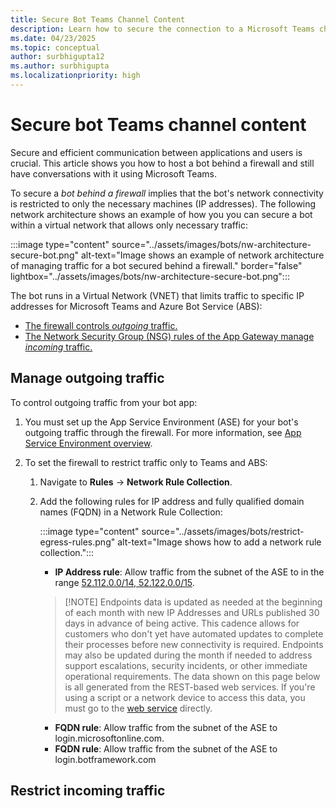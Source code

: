 ```yaml
---
title: Secure Bot Teams Channel Content
description: Learn how to secure the connection to a Microsoft Teams channel bot's web app by using Azure Private Link and Azure Private Endpoint. 
ms.date: 04/23/2025
ms.topic: conceptual
author: surbhigupta12
ms.author: surbhigupta
ms.localizationpriority: high
---
```


# Secure bot Teams channel content

Secure and efficient communication between applications and users is crucial. This article shows you how to host a bot behind a firewall and still have conversations with it using Microsoft Teams.

To secure a *bot behind a firewall* implies that the bot's network connectivity is restricted to only the necessary machines (IP addresses). The following network architecture shows an example of how you you can secure a bot within a virtual network that allows only necessary traffic:

:::image type="content" source="../assets/images/bots/nw-architecture-secure-bot.png" alt-text="Image shows an example of network architecture of managing traffic for a bot secured behind a firewall." border="false" lightbox="../assets/images/bots/nw-architecture-secure-bot.png":::

The bot runs in a Virtual Network (VNET) that limits traffic to specific IP addresses for Microsoft Teams and Azure Bot Service (ABS):

- [The firewall controls *outgoing* traffic.](#manage-outgoing-traffic)
- [The Network Security Group (NSG) rules of the App Gateway manage *incoming* traffic.](#restrict-incoming-traffic)

## Manage outgoing traffic

To control outgoing traffic from your bot app:

1. You must set up the App Service Environment (ASE) for your bot's outgoing traffic through the firewall. For more information, see [App Service Environment overview](/azure/app-service/environment/overview).
1. To set the firewall to restrict traffic only to Teams and ABS:

    1. Navigate to **Rules** -> **Network Rule Collection**.
    1. Add the following rules for IP address and fully qualified domain names (FQDN) in a Network Rule Collection:

        :::image type="content" source="../assets/images/bots/restrict-egress-rules.png" alt-text="Image shows how to add a network rule collection.":::

        - **IP Address rule**: Allow traffic from the subnet of the ASE to in the range [52.112.0.0/14, 52.122.0.0/15](/microsoft-365/enterprise/urls-and-ip-address-ranges?view=o365-worldwide#microsoft-teams&preserve-view=true).

        > [!NOTE] Endpoints data is updated as needed at the beginning of each month with new IP Addresses and URLs published 30 days in advance of being active. This cadence allows for customers who don't yet have automated updates to complete their processes before new connectivity is required. Endpoints may also be updated during the month if needed to address support escalations, security incidents, or other immediate operational requirements. The data shown on this page below is all generated from the REST-based web services.
        > If you're using a script or a network device to access this data, you must go to the [web service](/microsoft-365/enterprise/microsoft-365-ip-web-service?view=o365-worldwide&preserve-view=true) directly.

        - **FQDN rule**: Allow traffic from the subnet of the ASE to login.microsoftonline.com.
        - **FQDN rule**: Allow traffic from the subnet of the ASE to login.botframework.com

## Restrict incoming traffic
